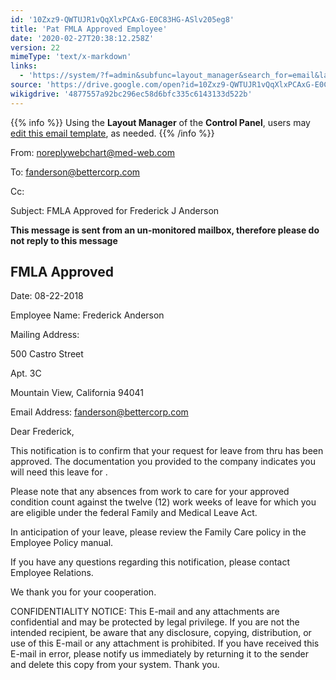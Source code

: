 ```yaml
---
id: '10Zxz9-QWTUJR1vQqXlxPCAxG-E0C83HG-ASlv205eg8'
title: 'Pat FMLA Approved Employee'
date: '2020-02-27T20:38:12.258Z'
version: 22
mimeType: 'text/x-markdown'
links:
  - 'https://system/?f=admin&subfunc=layout_manager&search_for=email&layout_search=Go&lv_layout_manager_limit=0&opp=edit&doc_type=EFAE&old_module=Email&old_name=Pat+FMLA+Approved+Employee&active=0'
source: 'https://drive.google.com/open?id=10Zxz9-QWTUJR1vQqXlxPCAxG-E0C83HG-ASlv205eg8'
wikigdrive: '4877557a92bc296ec58d6bfc335c6143133d522b'
---
```

{{% info %}}
Using the **Layout Manager** of the **Control Panel**, users may [edit this email template](https://system/?f=admin&subfunc=layout_manager&search_for=email&layout_search=Go&lv_layout_manager_limit=0&opp=edit&doc_type=EFAE&old_module=Email&old_name=Pat+FMLA+Approved+Employee&active=0), as needed.
{{% /info %}}

From: noreplywebchart@med-web.com

To: fanderson@bettercorp.com

Cc:

Subject: FMLA Approved for Frederick J Anderson

****This message is sent from an un-monitored mailbox, therefore please do not reply to this message****

## FMLA Approved

Date: 08-22-2018

Employee Name: Frederick Anderson

Mailing Address:

500 Castro Street

Apt. 3C

Mountain View, California 94041

Email Address: fanderson@bettercorp.com

Dear Frederick,

This notification is to confirm that your request for leave from thru has been approved. The documentation you provided to the company indicates you will need this leave for .

Please note that any absences from work to care for your approved condition count against the twelve (12) work weeks of leave for which you are eligible under the federal Family and Medical Leave Act.

In anticipation of your leave, please review the Family Care policy in the Employee Policy manual.

If you have any questions regarding this notification, please contact Employee Relations.

We thank you for your cooperation.

CONFIDENTIALITY NOTICE: This E-mail and any attachments are confidential and may be protected by legal privilege. If you are not the intended recipient, be aware that any disclosure, copying, distribution, or use of this E-mail or any attachment is prohibited. If you have received this E-mail in error, please notify us immediately by returning it to the sender and delete this copy from your system. Thank you.
